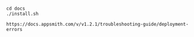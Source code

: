 ```shell
cd docs
./install.sh
```

```shell
https://docs.appsmith.com/v/v1.2.1/troubleshooting-guide/deployment-errors
```